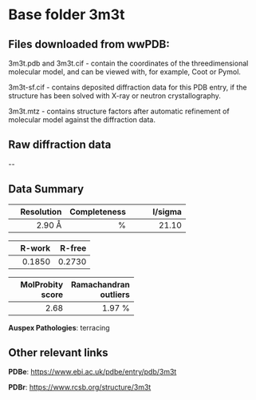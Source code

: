 # Base folder 3m3t

## Files downloaded from wwPDB:

3m3t.pdb and 3m3t.cif - contain the coordinates of the threedimensional molecular model, and can be viewed with, for example, Coot or Pymol.

3m3t-sf.cif - contains deposited diffraction data for this PDB entry, if the structure has been solved with X-ray or neutron crystallography.

3m3t.mtz - contains structure factors after automatic refinement of molecular model against the diffraction data.

## Raw diffraction data

--<br> 

## Data Summary
|   | Resolution | Completeness| I/sigma |
|---|-------------:|----------------:|--------------:|
|   |2.90 Å|      %|<img width=50/>21.10|

|   | **R-work**| **R-free**   
|---|-------------:|----------------:|           
||  0.1850|  0.2730|

|   |**MolProbity<br>score**| **Ramachandran<br>outliers** 
|---|-------------:|----------------:|
||  2.68|  1.97 %|

**Auspex Pathologies**: terracing

 

## Other relevant links 
**PDBe**:  https://www.ebi.ac.uk/pdbe/entry/pdb/3m3t
 
**PDBr**: https://www.rcsb.org/structure/3m3t 

